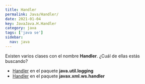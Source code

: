 ```yaml
---
title: Handler
permalink: Java/Handler/
date: 2021-01-04
key: JavaJava.H.Handler
category: java
tags: ['java se']
sidebar: 
  nav: java
---
```


Existen varios clases con el nombre **Handler**. ¿Cuál de ellas estás buscando?
<ul>
<li><a href="/Java/Handler-java-util-logging/">Handler</a> en el paquete <strong>java.util.logging</strong></li>
<li><a href="/Java/Handler-javax-xml-ws-handler/">Handler</a> en el paquete <strong>javax.xml.ws.handler</strong></li>
<ul>
